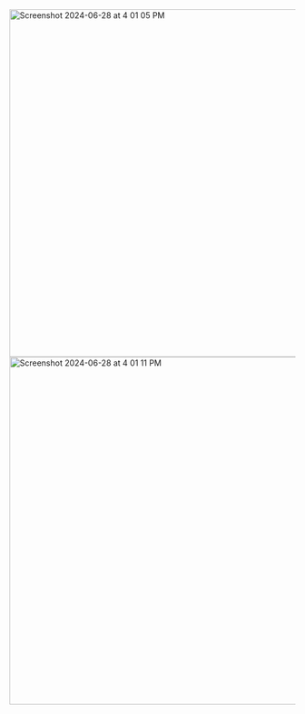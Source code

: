 <img width="613" alt="Screenshot 2024-06-28 at 4 01 05 PM" src="https://github.com/AnkurKonan/Python_Projects/assets/112815485/1c8eff67-6611-4bb8-8f69-3028a738e738">
<img width="613" alt="Screenshot 2024-06-28 at 4 01 11 PM" src="https://github.com/AnkurKonan/Python_Projects/assets/112815485/677b5ca4-2f77-4120-90dc-83b09c71fec8">

